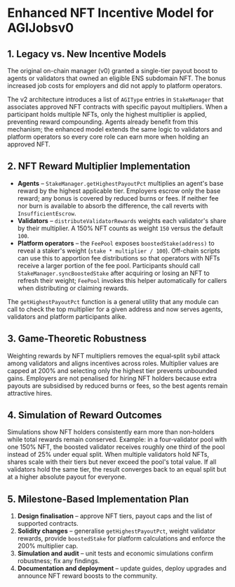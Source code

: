 # Enhanced NFT Incentive Model for AGIJobsv0

## 1. Legacy vs. New Incentive Models

The original on-chain manager (v0) granted a single-tier payout boost to agents or validators that owned an eligible ENS subdomain NFT. The bonus increased job costs for employers and did not apply to platform operators.

The v2 architecture introduces a list of `AGIType` entries in `StakeManager` that associates approved NFT contracts with specific payout multipliers. When a participant holds multiple NFTs, only the highest multiplier is applied, preventing reward compounding. Agents already benefit from this mechanism; the enhanced model extends the same logic to validators and platform operators so every core role can earn more when holding an approved NFT.

## 2. NFT Reward Multiplier Implementation

- **Agents** – `StakeManager.getHighestPayoutPct` multiplies an agent's base reward by the highest applicable tier. Employers escrow only the base reward; any bonus is covered by reduced burns or fees. If neither fee nor burn is available to absorb the difference, the call reverts with `InsufficientEscrow`.
- **Validators** – `distributeValidatorRewards` weights each validator's share by their multiplier. A 150% NFT counts as weight `150` versus the default `100`.
- **Platform operators** – the `FeePool` exposes `boostedStake(address)` to reveal a staker's weight (`stake * multiplier / 100`). Off-chain scripts can use this to apportion fee distributions so that operators with NFTs receive a larger portion of the fee pool. Participants should call `StakeManager.syncBoostedStake` after acquiring or losing an NFT to refresh their weight; `FeePool` invokes this helper automatically for callers when distributing or claiming rewards.

The `getHighestPayoutPct` function is a general utility that any module can call to check the top multiplier for a given address and now serves agents, validators and platform participants alike.

## 3. Game-Theoretic Robustness

Weighting rewards by NFT multipliers removes the equal‑split sybil attack among validators and aligns incentives across roles. Multiplier values are capped at 200% and selecting only the highest tier prevents unbounded gains. Employers are not penalised for hiring NFT holders because extra payouts are subsidised by reduced burns or fees, so the best agents remain attractive hires.

## 4. Simulation of Reward Outcomes

Simulations show NFT holders consistently earn more than non‑holders while total rewards remain conserved. Example: in a four‑validator pool with one 150% NFT, the boosted validator receives roughly one third of the pool instead of 25% under equal split. When multiple validators hold NFTs, shares scale with their tiers but never exceed the pool's total value. If all validators hold the same tier, the result converges back to an equal split but at a higher absolute payout for everyone.

## 5. Milestone-Based Implementation Plan

1. **Design finalisation** – approve NFT tiers, payout caps and the list of supported contracts.
2. **Solidity changes** – generalise `getHighestPayoutPct`, weight validator rewards, provide `boostedStake` for platform calculations and enforce the 200% multiplier cap.
3. **Simulation and audit** – unit tests and economic simulations confirm robustness; fix any findings.
4. **Documentation and deployment** – update guides, deploy upgrades and announce NFT reward boosts to the community.
